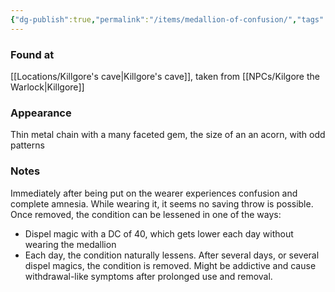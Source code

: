 ```yaml
---
{"dg-publish":true,"permalink":"/items/medallion-of-confusion/","tags":["item"],"noteIcon":"item","updated":"2024-01-06T10:03:07.593+01:00"}
---
```


### Found at
[[Locations/Killgore's cave\|Killgore's cave]], taken from [[NPCs/Kilgore the Warlock\|Killgore]]
### Appearance
Thin metal chain with a many faceted gem, the size of an an acorn, with odd patterns
### Notes
Immediately after being put on the wearer experiences confusion and complete amnesia. While wearing it, it seems no saving throw is possible. Once removed, the condition can be lessened in one of the ways:
- Dispel magic with a DC of 40, which gets lower each day without wearing the medallion
- Each day, the condition naturally lessens. 
After several days, or several dispel magics, the condition is removed.
Might be addictive and cause withdrawal-like symptoms after prolonged use and removal.